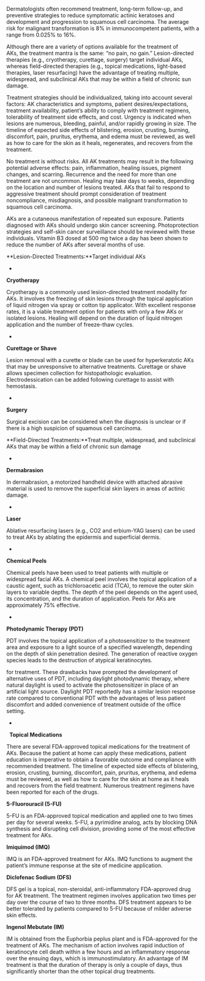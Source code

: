Dermatologists often recommend treatment, long-term follow-up, and preventive strategies to reduce symptomatic actinic keratoses and development and progression to squamous cell carcinoma. The average risk for malignant transformation is 8% in immunocompetent patients, with a range from 0.025% to 16%.

Although there are a variety of options available for the treatment of AKs, the treatment mantra is the same: “no pain, no gain.” Lesion-directed therapies (e.g., cryotherapy, curettage, surgery) target individual AKs, whereas field-directed therapies (e.g., topical medications, light-based therapies, laser resurfacing) have the advantage of treating multiple, widespread, and subclinical AKs that may be within a field of chronic sun damage.

Treatment strategies should be individualized, taking into account several factors: AK characteristics and symptoms, patient desires/expectations, treatment availability, patient’s ability to comply with treatment regimens, tolerability of treatment side effects, and cost. Urgency is indicated when lesions are numerous, bleeding, painful, and/or rapidly growing in size. The timeline of expected side effects of blistering, erosion, crusting, burning, discomfort, pain, pruritus, erythema, and edema must be reviewed, as well as how to care for the skin as it heals, regenerates, and recovers from the treatment.

No treatment is without risks. All AK treatments may result in the following potential adverse effects: pain, inflammation, healing issues, pigment changes, and scarring. Recurrence and the need for more than one treatment are not uncommon. Healing may take days to weeks, depending on the location and number of lesions treated. AKs that fail to respond to aggressive treatment should prompt consideration of treatment noncompliance, misdiagnosis, and possible malignant transformation to squamous cell carcinoma.

AKs are a cutaneous manifestation of repeated sun exposure. Patients diagnosed with AKs should undergo skin cancer screening. Photoprotection strategies and self-skin cancer surveillance should be reviewed with these individuals. Vitamin B3 dosed at 500 mg twice a day has been shown to reduce the number of AKs after several months of use.

**Lesion-Directed Treatments:**Target individual AKs

- 
**Cryotherapy**

Cryotherapy is a commonly used lesion-directed treatment modality for AKs. It involves the freezing of skin lesions through the topical application of liquid nitrogen via spray or cotton tip applicator. With excellent response rates, it is a viable treatment option for patients with only a few AKs or isolated lesions. Healing will depend on the duration of liquid nitrogen application and the number of freeze-thaw cycles.

- 
**Curettage or Shave**

Lesion removal with a curette or blade can be used for hyperkeratotic AKs that may be unresponsive to alternative treatments. Curettage or shave allows specimen collection for histopathologic evaluation. Electrodessication can be added following curettage to assist with hemostasis.

- 
**Surgery**

Surgical excision can be considered when the diagnosis is unclear or if there is a high suspicion of squamous cell carcinoma.

**Field-Directed Treatments:**Treat multiple, widespread, and subclinical AKs that may be within a field of chronic sun damage

- 
**Dermabrasion**

In dermabrasion, a motorized handheld device with attached abrasive material is used to remove the superficial skin layers in areas of actinic damage.

- 
**Laser**

Ablative resurfacing lasers (e.g., CO2 and erbium-YAG lasers) can be used to treat AKs by ablating the epidermis and superficial dermis.

- 
**Chemical Peels**

Chemical peels have been used to treat patients with multiple or widespread facial AKs. A chemical peel involves the topical application of a caustic agent, such as trichloroacetic acid (TCA), to remove the outer skin layers to variable depths. The depth of the peel depends on the agent used, its concentration, and the duration of application. Peels for AKs are approximately 75% effective.

- 
**Photodynamic Therapy (PDT)**

PDT involves the topical application of a photosensitizer to the treatment area and exposure to a light source of a specified wavelength, depending on the depth of skin penetration desired. The generation of reactive oxygen species leads to the destruction of atypical keratinocytes.

for treatment. These drawbacks have prompted the development of alternative uses of PDT, including daylight photodynamic therapy, where natural daylight is used to activate the photosensitizer in place of an artificial light source. Daylight PDT reportedly has a similar lesion response rate compared to conventional PDT with the advantages of less patient discomfort and added convenience of treatment outside of the office setting.

- 
 
**Topical Medications**

There are several FDA-approved topical medications for the treatment of AKs. Because the patient at home can apply these medications, patient education is imperative to obtain a favorable outcome and compliance with recommended treatment. The timeline of expected side effects of blistering, erosion, crusting, burning, discomfort, pain, pruritus, erythema, and edema must be reviewed, as well as how to care for the skin at home as it heals and recovers from the field treatment. Numerous treatment regimens have been reported for each of the drugs.

**5-Fluorouracil (5-FU)**

5-FU is an FDA-approved topical medication and applied one to two times per day for several weeks. 5-FU, a pyrimidine analog, acts by blocking DNA synthesis and disrupting cell division, providing some of the most effective treatment for AKs.

**Imiquimod (IMQ)**

IMQ is an FDA-approved treatment for AKs. IMQ functions to augment the patient’s immune response at the site of medicine application.

**Diclofenac Sodium (DFS)**

DFS gel is a topical, non-steroidal, anti-inflammatory FDA-approved drug for AK treatment. The treatment regimen involves application two times per day over the course of two to three months. DFS treatment appears to be better tolerated by patients compared to 5-FU because of milder adverse skin effects.

**Ingenol Mebutate (IM)**

IM is obtained from the Euphorbia peplus plant and is FDA-approved for the treatment of AKs. The mechanism of action involves rapid induction of keratinocyte cell death within a few hours and an inflammatory response over the ensuing days, which is immunostimulatory. An advantage of IM treatment is that the duration of therapy is only a couple of days, thus significantly shorter than the other topical drug treatments.